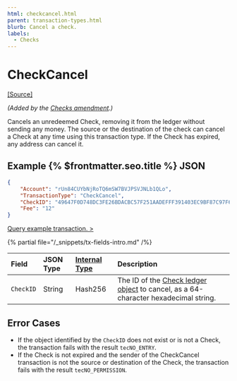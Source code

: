 ```yaml
---
html: checkcancel.html
parent: transaction-types.html
blurb: Cancel a check.
labels:
  - Checks
---
```

# CheckCancel
[[Source]](https://github.com/XRPLF/rippled/blob/master/src/ripple/app/tx/impl/CancelCheck.cpp "Source")

_(Added by the [Checks amendment](../../../../resources/known-amendments.md#checks).)_

Cancels an unredeemed Check, removing it from the ledger without sending any money. The source or the destination of the check can cancel a Check at any time using this transaction type. If the Check has expired, any address can cancel it.

## Example {% $frontmatter.seo.title %} JSON

```json
{
    "Account": "rUn84CUYbNjRoTQ6mSW7BVJPSVJNLb1QLo",
    "TransactionType": "CheckCancel",
    "CheckID": "49647F0D748DC3FE26BDACBC57F251AADEFFF391403EC9BF87C97F67E9977FB0",
    "Fee": "12"
}
```

[Query example transaction. >](/resources/dev-tools/websocket-api-tool?server=wss%3A%2F%2Fs1.ripple.com%2F&req=%7B%22id%22%3A%22example_CheckCancel%22%2C%22command%22%3A%22tx%22%2C%22transaction%22%3A%22D3328000315C6DCEC1426E4E549288E3672752385D86A40D56856DBD10382953%22%2C%22binary%22%3Afalse%7D)

{% partial file="/_snippets/tx-fields-intro.md" /%}
<!--{# fix md highlighting_ #}-->

| Field       | JSON Type | [Internal Type](../../binary-format.md) | Description                    |
|:------------|:----------|:------------------|:-------------------------------|
| `CheckID`   | String    | Hash256           | The ID of the [Check ledger object](../../ledger-data/ledger-entry-types/check.md) to cancel, as a 64-character hexadecimal string. |

## Error Cases

- If the object identified by the `CheckID` does not exist or is not a Check, the transaction fails with the result `tecNO_ENTRY`.
- If the Check is not expired and the sender of the CheckCancel transaction is not the source or destination of the Check, the transaction fails with the result `tecNO_PERMISSION`.
